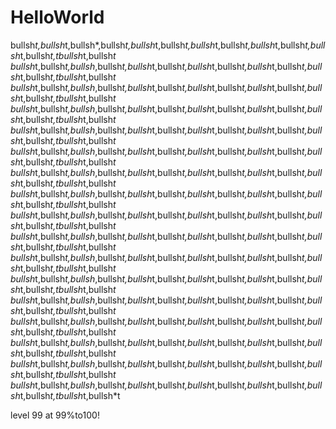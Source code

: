# HelloWorld

bullsh*t,bullsh*t,bullsh*,bullsh*t,bullsh*t,bullsh*t,bullsh*t,bullsh*t,bullsh*t,bullsh*t,bullsh*t,bullsh*t,tbullsh*t,bullsh*t
bullsh*t,bullsh*t,bullsh*,bullsh*t,bullsh*t,bullsh*t,bullsh*t,bullsh*t,bullsh*t,bullsh*t,bullsh*t,bullsh*t,tbullsh*t,bullsh*t
bullsh*t,bullsh*t,bullsh*,bullsh*t,bullsh*t,bullsh*t,bullsh*t,bullsh*t,bullsh*t,bullsh*t,bullsh*t,bullsh*t,tbullsh*t,bullsh*t
bullsh*t,bullsh*t,bullsh*,bullsh*t,bullsh*t,bullsh*t,bullsh*t,bullsh*t,bullsh*t,bullsh*t,bullsh*t,bullsh*t,tbullsh*t,bullsh*t
bullsh*t,bullsh*t,bullsh*,bullsh*t,bullsh*t,bullsh*t,bullsh*t,bullsh*t,bullsh*t,bullsh*t,bullsh*t,bullsh*t,tbullsh*t,bullsh*t
bullsh*t,bullsh*t,bullsh*,bullsh*t,bullsh*t,bullsh*t,bullsh*t,bullsh*t,bullsh*t,bullsh*t,bullsh*t,bullsh*t,tbullsh*t,bullsh*t
bullsh*t,bullsh*t,bullsh*,bullsh*t,bullsh*t,bullsh*t,bullsh*t,bullsh*t,bullsh*t,bullsh*t,bullsh*t,bullsh*t,tbullsh*t,bullsh*t
bullsh*t,bullsh*t,bullsh*,bullsh*t,bullsh*t,bullsh*t,bullsh*t,bullsh*t,bullsh*t,bullsh*t,bullsh*t,bullsh*t,tbullsh*t,bullsh*t
bullsh*t,bullsh*t,bullsh*,bullsh*t,bullsh*t,bullsh*t,bullsh*t,bullsh*t,bullsh*t,bullsh*t,bullsh*t,bullsh*t,tbullsh*t,bullsh*t
bullsh*t,bullsh*t,bullsh*,bullsh*t,bullsh*t,bullsh*t,bullsh*t,bullsh*t,bullsh*t,bullsh*t,bullsh*t,bullsh*t,tbullsh*t,bullsh*t
bullsh*t,bullsh*t,bullsh*,bullsh*t,bullsh*t,bullsh*t,bullsh*t,bullsh*t,bullsh*t,bullsh*t,bullsh*t,bullsh*t,tbullsh*t,bullsh*t
bullsh*t,bullsh*t,bullsh*,bullsh*t,bullsh*t,bullsh*t,bullsh*t,bullsh*t,bullsh*t,bullsh*t,bullsh*t,bullsh*t,tbullsh*t,bullsh*t
bullsh*t,bullsh*t,bullsh*,bullsh*t,bullsh*t,bullsh*t,bullsh*t,bullsh*t,bullsh*t,bullsh*t,bullsh*t,bullsh*t,tbullsh*t,bullsh*t
bullsh*t,bullsh*t,bullsh*,bullsh*t,bullsh*t,bullsh*t,bullsh*t,bullsh*t,bullsh*t,bullsh*t,bullsh*t,bullsh*t,tbullsh*t,bullsh*t
bullsh*t,bullsh*t,bullsh*,bullsh*t,bullsh*t,bullsh*t,bullsh*t,bullsh*t,bullsh*t,bullsh*t,bullsh*t,bullsh*t,tbullsh*t,bullsh*t
bullsh*t,bullsh*t,bullsh*,bullsh*t,bullsh*t,bullsh*t,bullsh*t,bullsh*t,bullsh*t,bullsh*t,bullsh*t,bullsh*t,tbullsh*t,bullsh*t
bullsh*t,bullsh*t,bullsh*,bullsh*t,bullsh*t,bullsh*t,bullsh*t,bullsh*t,bullsh*t,bullsh*t,bullsh*t,bullsh*t,tbullsh*t,bullsh*t

level 99 at 99%to100!
